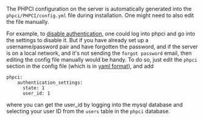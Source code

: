 The PHPCI configuration on the server is automatically generated into the `phpci/PHPCI/config.yml` file during installation. One might need to also edit the file manually.

For example, to [disable authentication](https://www.phptesting.org/news/phpci-1-5-released), one could log into phpci and go into the settings to disable it. But if you have already set up a username/password pair and have forgotten the password, and if the server is on a local network, and it's not sending the `forgot password` email, then editing the config file manually would be handy. To do so, just edit the `phpci` section in the config file (which is in [yaml format](https://en.wikipedia.org/wiki/YAML)), and add

    phpci:
        authentication_settings:
          state: 1
          user_id: 1

where you can get the user_id by logging into the mysql database and selecting your user ID from the `users` table in the `phpci` database.
